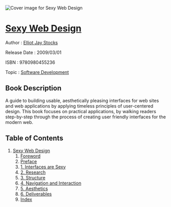 ![Cover image for Sexy Web Design](https://imgdetail.ebookreading.net/cover/cover/software_development/EB9780980455236.jpg)

[Sexy Web Design](https://ebookreading.net/view/book/Sexy+Web+Design-EB9780980455236_1.html "Sexy Web Design")
====================================================================================================================

Author : [Elliot Jay Stocks](https://ebookreading.net/search/author/Elliot+Jay+Stocks)

Release Date : 2009/03/01

ISBN : 9780980455236

Topic : [Software Development](https://ebookreading.net/search/category/software-development)

Book Description
-----------------

A guide to building usable, aesthetically pleasing interfaces for web sites and web applications by applying timeless principles of user-centered design. This book focuses on practical applications, by walking readers step-by-step through the process of creating user friendly interfaces for the modern web.
              
Table of Contents
-----------------

1. [Sexy Web Design](https://ebookreading.net/view/book/Sexy+Web+Design-EB9780980455236_4.html)
    1. [Foreword](https://ebookreading.net/view/book/Sexy+Web+Design-EB9780980455236_5.html)
    1. [Preface](https://ebookreading.net/view/book/Sexy+Web+Design-EB9780980455236_6.html)
    1. [1. Interfaces are Sexy](https://ebookreading.net/view/book/Sexy+Web+Design-EB9780980455236_7.html)
    1. [2. Research](https://ebookreading.net/view/book/Sexy+Web+Design-EB9780980455236_8.html)
    1. [3. Structure](https://ebookreading.net/view/book/Sexy+Web+Design-EB9780980455236_9.html)
    1. [4. Navigation and Interaction](https://ebookreading.net/view/book/Sexy+Web+Design-EB9780980455236_10.html)
    1. [5. Aesthetics](https://ebookreading.net/view/book/Sexy+Web+Design-EB9780980455236_11.html)
    1. [6. Deliverables](https://ebookreading.net/view/book/Sexy+Web+Design-EB9780980455236_12.html)
    1. [Index](https://ebookreading.net/view/book/Sexy+Web+Design-EB9780980455236_13.html)

